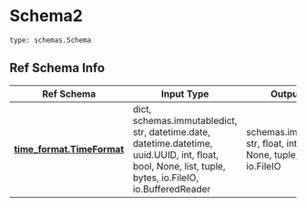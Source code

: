 # Schema2
```
type: schemas.Schema
```

## Ref Schema Info
Ref Schema | Input Type | Output Type
---------- | ---------- | -----------
[**time_format.TimeFormat**](../../../../../../../../components/schema/time_format.md) | dict, schemas.immutabledict, str, datetime.date, datetime.datetime, uuid.UUID, int, float, bool, None, list, tuple, bytes, io.FileIO, io.BufferedReader | schemas.immutabledict, str, float, int, bool, None, tuple, bytes, io.FileIO

